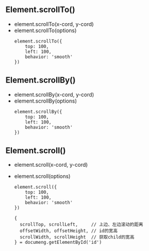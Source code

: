 

## Element.scrollTo()
-  element.scrollTo(x-cord, y-cord)
-  element.scrollTo(options)
   ```
   element.scrollTo({
       top: 100,
       left: 100,
       behavior: 'smooth'
   })
   ```
## Element.scrollBy()
-  element.scrollBy(x-cord, y-cord)
-  element.scrollBy(options)
   ```
   element.scrollBy({
       top: 100,
       left: 100,
       behavior: 'smooth'
   })
   ```

## Element.scroll()
-  element.scroll(x-cord, y-cord)
-  element.scroll(options)
   ```
   element.scroll({
       top: 100,
       left: 100,
       behavior: 'smooth'
   })
   ```

   ```
   {
     scrollTop, scrollLeft,     // 上边、左边滚动的距离
     offsetWidth, offsetHeight, // id的宽高
     scrollWidth, scrollHeight  // 获取child的宽高
   } = documeng.getElementById('id')
   ```